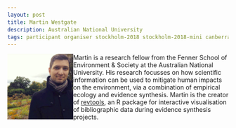 ```yaml
---
layout: post
title: Martin Westgate
description: Australian National University
tags: participant organiser stockholm-2018 stockholm-2018-mini canberra-2019 stkm-2018-organiser cbr-2019-organiser
---
```

<img align="left" width="150" height="150" src="/events/2019-04-canberra/people/Westgate_Martin.jpg" alt="Martin Westgate"/>Martin is a research fellow from the Fenner School of Environment & Society at the Australian National University. His research focusses on how scientific information can be used to mitigate human impacts on the environment, via a combination of empirical ecology and evidence synthesis. Martin is the creator of <a href="https://revtools.net" target="_blank" rel="noopener">revtools</a>, an R package for interactive visualisation of bibliographic data during evidence synthesis projects.

<a href="https://martinwestgate.com" title="Homepage" target="_blank" rel="noopener">
  <i class="fa fa-home fa-2x" style="color:#4FB3A9"></i>
</a>&nbsp;
<a href="https://twitter.com/westgatecology" title="Twitter" target="_blank"
rel="noopener">
  <i class="fa fa-twitter fa-2x" style="color:#4FB3A9"></i>
</a>&nbsp;
<a href="https://github.com/mjwestgate/revtools" title="GitHub" target="_blank" rel="noopener">
  <i class="fa fa-github fa-2x" style="color:#4FB3A9"></i>
</a>